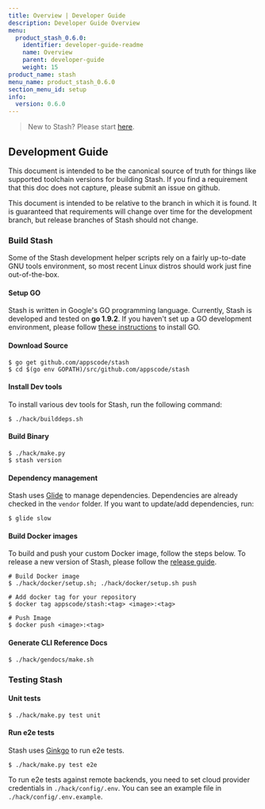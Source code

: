 ```yaml
---
title: Overview | Developer Guide
description: Developer Guide Overview
menu:
  product_stash_0.6.0:
    identifier: developer-guide-readme
    name: Overview
    parent: developer-guide
    weight: 15
product_name: stash
menu_name: product_stash_0.6.0
section_menu_id: setup
info:
  version: 0.6.0
---
```


> New to Stash? Please start [here](/products/stash/0.6.0/concepts/README).

## Development Guide
This document is intended to be the canonical source of truth for things like supported toolchain versions for building Stash.
If you find a requirement that this doc does not capture, please submit an issue on github.

This document is intended to be relative to the branch in which it is found. It is guaranteed that requirements will change over time
for the development branch, but release branches of Stash should not change.

### Build Stash
Some of the Stash development helper scripts rely on a fairly up-to-date GNU tools environment, so most recent Linux distros should
work just fine out-of-the-box.

#### Setup GO
Stash is written in Google's GO programming language. Currently, Stash is developed and tested on **go 1.9.2**. If you haven't set up a GO
development environment, please follow [these instructions](https://golang.org/doc/code.html) to install GO.

#### Download Source

```console
$ go get github.com/appscode/stash
$ cd $(go env GOPATH)/src/github.com/appscode/stash
```

#### Install Dev tools
To install various dev tools for Stash, run the following command:
```console
$ ./hack/builddeps.sh
```

#### Build Binary
```
$ ./hack/make.py
$ stash version
```

#### Dependency management
Stash uses [Glide](https://github.com/Masterminds/glide) to manage dependencies. Dependencies are already checked in the `vendor` folder.
If you want to update/add dependencies, run:
```console
$ glide slow
```

#### Build Docker images
To build and push your custom Docker image, follow the steps below. To release a new version of Stash, please follow the [release guide](/products/stash/0.6.0/setup/developer-guide/release).

```console
# Build Docker image
$ ./hack/docker/setup.sh; ./hack/docker/setup.sh push

# Add docker tag for your repository
$ docker tag appscode/stash:<tag> <image>:<tag>

# Push Image
$ docker push <image>:<tag>
```

#### Generate CLI Reference Docs
```console
$ ./hack/gendocs/make.sh
```

### Testing Stash
#### Unit tests
```console
$ ./hack/make.py test unit
```

#### Run e2e tests
Stash uses [Ginkgo](http://onsi.github.io/ginkgo/) to run e2e tests.
```console
$ ./hack/make.py test e2e
```

To run e2e tests against remote backends, you need to set cloud provider credentials in `./hack/config/.env`. You can see an example file in `./hack/config/.env.example`.
